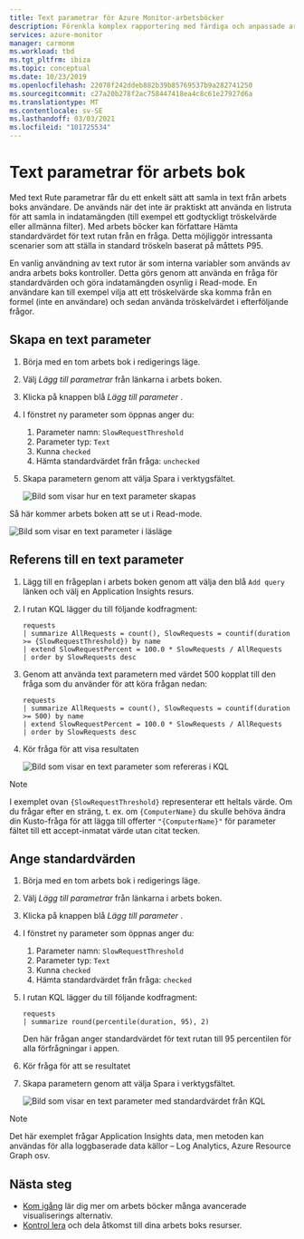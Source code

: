 ```yaml
---
title: Text parametrar för Azure Monitor-arbetsböcker
description: Förenkla komplex rapportering med färdiga och anpassade arbets böcker med parametrar. Läs mer om text parametrar för arbets bok.
services: azure-monitor
manager: carmonm
ms.workload: tbd
ms.tgt_pltfrm: ibiza
ms.topic: conceptual
ms.date: 10/23/2019
ms.openlocfilehash: 22078f242ddeb882b39b85769537b9a282741250
ms.sourcegitcommit: c27a20b278f2ac758447418ea4c8c61e27927d6a
ms.translationtype: MT
ms.contentlocale: sv-SE
ms.lasthandoff: 03/03/2021
ms.locfileid: "101725534"
---
```

# <a name="workbook-text-parameters"></a>Text parametrar för arbets bok

Med text Rute parametrar får du ett enkelt sätt att samla in text från arbets boks användare. De används när det inte är praktiskt att använda en listruta för att samla in indatamängden (till exempel ett godtyckligt tröskelvärde eller allmänna filter). Med arbets böcker kan författare Hämta standardvärdet för text rutan från en fråga. Detta möjliggör intressanta scenarier som att ställa in standard tröskeln baserat på måttets P95.

En vanlig användning av text rutor är som interna variabler som används av andra arbets boks kontroller. Detta görs genom att använda en fråga för standardvärden och göra indatamängden osynlig i Read-mode. En användare kan till exempel vilja att ett tröskelvärde ska komma från en formel (inte en användare) och sedan använda tröskelvärdet i efterföljande frågor.

## <a name="creating-a-text-parameter"></a>Skapa en text parameter
1. Börja med en tom arbets bok i redigerings läge.
2. Välj _Lägg till parametrar_ från länkarna i arbets boken.
3. Klicka på knappen blå _Lägg till parameter_ .
4. I fönstret ny parameter som öppnas anger du:
    1. Parameter namn: `SlowRequestThreshold`
    2. Parameter typ: `Text`
    3. Kunna `checked`
    4. Hämta standardvärdet från fråga: `unchecked`
5. Skapa parametern genom att välja Spara i verktygsfältet.

    ![Bild som visar hur en text parameter skapas](./media/workbooks-text/text-create.png)

Så här kommer arbets boken att se ut i Read-mode.

![Bild som visar en text parameter i läsläge](./media/workbooks-text/text-readmode.png)

## <a name="referencing-a-text-parameter"></a>Referens till en text parameter
1. Lägg till en frågeplan i arbets boken genom att välja den blå `Add query` länken och välj en Application Insights resurs.
2. I rutan KQL lägger du till följande kodfragment:
    ```kusto
    requests
    | summarize AllRequests = count(), SlowRequests = countif(duration >= {SlowRequestThreshold}) by name
    | extend SlowRequestPercent = 100.0 * SlowRequests / AllRequests
    | order by SlowRequests desc
    ```
3. Genom att använda text parametern med värdet 500 kopplat till den fråga som du använder för att köra frågan nedan:
    ```kusto
    requests
    | summarize AllRequests = count(), SlowRequests = countif(duration >= 500) by name
    | extend SlowRequestPercent = 100.0 * SlowRequests / AllRequests
    | order by SlowRequests desc
    ```
4. Kör fråga för att visa resultaten

    ![Bild som visar en text parameter som refereras i KQL](./media/workbooks-text/text-reference.png)

> [!NOTE]
> I exemplet ovan `{SlowRequestThreshold}` representerar ett heltals värde. Om du frågar efter en sträng, t. ex. om `{ComputerName}` du skulle behöva ändra din Kusto-fråga för att lägga till offerter `"{ComputerName}"` för parameter fältet till ett accept-inmatat värde utan citat tecken.

## <a name="setting-default-values"></a>Ange standardvärden
1. Börja med en tom arbets bok i redigerings läge.
2. Välj _Lägg till parametrar_ från länkarna i arbets boken.
3. Klicka på knappen blå _Lägg till parameter_ .
4. I fönstret ny parameter som öppnas anger du:
    1. Parameter namn: `SlowRequestThreshold`
    2. Parameter typ: `Text`
    3. Kunna `checked`
    4. Hämta standardvärdet från fråga: `checked`
5. I rutan KQL lägger du till följande kodfragment:
    ```kusto
    requests
    | summarize round(percentile(duration, 95), 2)
    ```
    Den här frågan anger standardvärdet för text rutan till 95 percentilen för alla förfrågningar i appen.
6. Kör fråga för att se resultatet
7. Skapa parametern genom att välja Spara i verktygsfältet.

    ![Bild som visar en text parameter med standardvärdet från KQL](./media/workbooks-text/text-default-value.png)

> [!NOTE]
> Det här exemplet frågar Application Insights data, men metoden kan användas för alla loggbaserade data källor – Log Analytics, Azure Resource Graph osv.

## <a name="next-steps"></a>Nästa steg

* [Kom igång](./workbooks-overview.md#visualizations) lär dig mer om arbets böcker många avancerade visualiserings alternativ.
* [Kontrol lera](./workbooks-access-control.md) och dela åtkomst till dina arbets boks resurser.